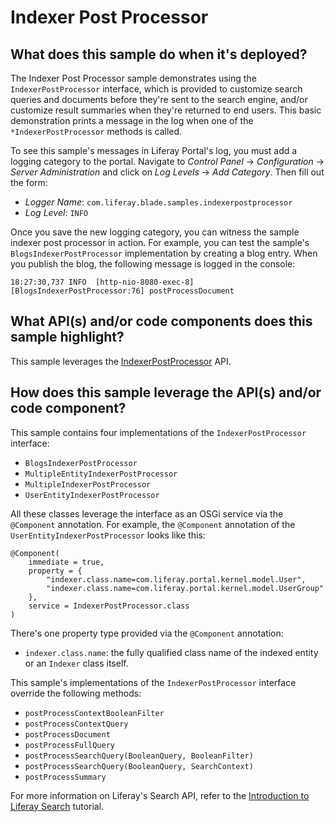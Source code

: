 # Indexer Post Processor

## What does this sample do when it's deployed?

The Indexer Post Processor sample demonstrates using the `IndexerPostProcessor`
interface, which is provided to customize search queries and documents before
they're sent to the search engine, and/or customize result summaries when
they're returned to end users. This basic demonstration prints a message in the
log when one of the `*IndexerPostProcessor` methods is called.

To see this sample's messages in Liferay Portal's log, you must add a logging
category to the portal. Navigate to *Control Panel* &rarr; *Configuration*
&rarr; *Server Administration* and click on *Log Levels* &rarr; *Add Category*.
Then fill out the form:

- *Logger Name*: `com.liferay.blade.samples.indexerpostprocessor`
- *Log Level*: `INFO`

Once you save the new logging category, you can witness the sample indexer post
processor in action. For example, you can test the sample's
`BlogsIndexerPostProcessor` implementation by creating a blog entry. When you
publish the blog, the following message is logged in the console:

    18:27:30,737 INFO  [http-nio-8080-exec-8][BlogsIndexerPostProcessor:76] postProcessDocument

## What API(s) and/or code components does this sample highlight?

This sample leverages the
[IndexerPostProcessor](https://docs.liferay.com/ce/portal/7.0-latest/javadocs/portal-kernel/com/liferay/portal/kernel/search/IndexerPostProcessor.html)
API.

## How does this sample leverage the API(s) and/or code component?

This sample contains four implementations of the `IndexerPostProcessor`
interface:

- `BlogsIndexerPostProcessor`
- `MultipleEntityIndexerPostProcessor`
- `MultipleIndexerPostProcessor`
- `UserEntityIndexerPostProcessor`

All these classes leverage the interface as an OSGi service via the `@Component`
annotation. For example, the `@Component` annotation of the
`UserEntityIndexerPostProcessor` looks like this:

    @Component(
        immediate = true,
        property = {
            "indexer.class.name=com.liferay.portal.kernel.model.User",
            "indexer.class.name=com.liferay.portal.kernel.model.UserGroup"
        },
        service = IndexerPostProcessor.class
    )

There's one property type provided via the `@Component` annotation:

- `indexer.class.name`: the fully qualified class name of the indexed entity or
an `Indexer` class itself.

This sample's implementations of the `IndexerPostProcessor` interface override
the following methods:

- `postProcessContextBooleanFilter`
- `postProcessContextQuery`
- `postProcessDocument`
- `postProcessFullQuery`
- `postProcessSearchQuery(BooleanQuery, BooleanFilter)`
- `postProcessSearchQuery(BooleanQuery, SearchContext)`
- `postProcessSummary`

For more information on Liferay's Search API, refer to the
[Introduction to Liferay Search](https://dev.liferay.com/developer/tutorials/-/knowledge_base/7-0/introduction-to-liferay-search)
tutorial.